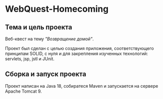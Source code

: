 # WebQuest-Homecoming

## Тема и цель проекта

Веб-квест на тему _"Возвращение домой"_.

Проект был сделан с целью создания приложения, соответствующего принципам SOLID, с нуля и для закрепления изученных технологий: servlets, jsp, jstl и JUnit.

## Сборка и запуск проекта

Проект написан на Java 18, собиратеся Maven и запускается на сервере Apache Tomcat 9.
